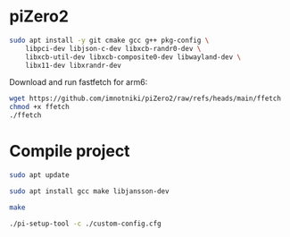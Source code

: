 # piZero2

```bash
sudo apt install -y git cmake gcc g++ pkg-config \
    libpci-dev libjson-c-dev libxcb-randr0-dev \
    libxcb-util-dev libxcb-composite0-dev libwayland-dev \
    libx11-dev libxrandr-dev
```
Download and run fastfetch for arm6:
```bash
wget https://github.com/imnotniki/piZero2/raw/refs/heads/main/ffetch
chmod +x ffetch
./ffetch
```


# Compile project
```bash
sudo apt update
```
```bash
sudo apt install gcc make libjansson-dev
```
```bash
make
```
```bash
./pi-setup-tool -c ./custom-config.cfg
```
